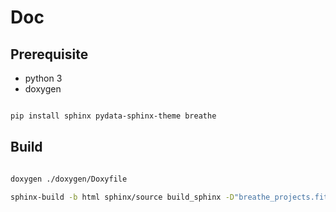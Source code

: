 # Doc

## Prerequisite

- python 3
- doxygen

```sh

pip install sphinx pydata-sphinx-theme breathe

```

## Build

```sh

doxygen ./doxygen/Doxyfile

sphinx-build -b html sphinx/source build_sphinx -D"breathe_projects.fitoria=../../build_doxygen/xml"

```
